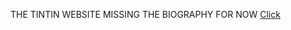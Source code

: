 THE TINTIN WEBSITE
MISSING THE BIOGRAPHY FOR NOW
[Click](https://aronddadi.github.io/Tintin/presentation.html)